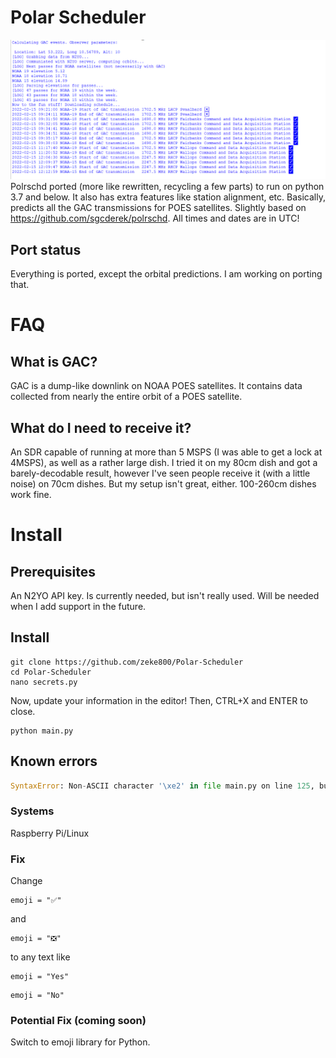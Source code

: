 # Polar Scheduler
![thumbnail](https://github.com/zeke800/Polar-Scheduler/blob/main/promo.png?raw=true)
Polrschd ported (more like rewritten, recycling a few parts) to run on python 3.7 and below. It also has extra features like station alignment, etc. Basically, predicts all the GAC transmissions for POES satellites. Slightly based on https://github.com/sgcderek/polrschd. All times and dates are in UTC! 

## Port status
Everything is ported, except the orbital predictions. I am working on porting that.

# FAQ

## What is GAC?

GAC is a dump-like downlink on NOAA POES satellites. It contains data collected from nearly the entire orbit of a POES satellite.

## What do I need to receive it?

An SDR capable of running at more than 5 MSPS (I was able to get a lock at 4MSPS), as well as a rather large dish. I tried it on my 80cm dish and got a barely-decodable result, however I've seen people receive it (with a little noise) on 70cm dishes. But my setup isn't great, either. 100-260cm dishes work fine.

# Install
## Prerequisites
An N2YO API key. Is currently needed, but isn't really used. Will be needed when I add support in the future.
## Install
``` shell
git clone https://github.com/zeke800/Polar-Scheduler
cd Polar-Scheduler
nano secrets.py
```
Now, update your information in the editor! Then, CTRL+X and ENTER to close. 
``` shell
python main.py
```
## Known errors
``` python
SyntaxError: Non-ASCII character '\xe2' in file main.py on line 125, but no encoding declared; see http://python.org/dev/peps/pep-0263/ for details
```
### Systems
Raspberry Pi/Linux

### Fix
Change 
``` shell
emoji = "✅"
```
and 
``` shell
emoji = "❎"
```
to any text like 
``` shell
emoji = "Yes"
```
``` shell
emoji = "No"
```
### Potential Fix (coming soon)
Switch to emoji library for Python.
